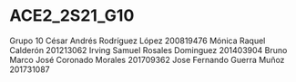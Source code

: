 # ACE2_2S21_G10
Grupo 10
César Andrés Rodríguez López 200819476
Mónica Raquel Calderón 201213062
Irving Samuel Rosales Dominguez 201403904
Bruno Marco José Coronado Morales 201709362
Jose Fernando Guerra Muñoz  201731087
